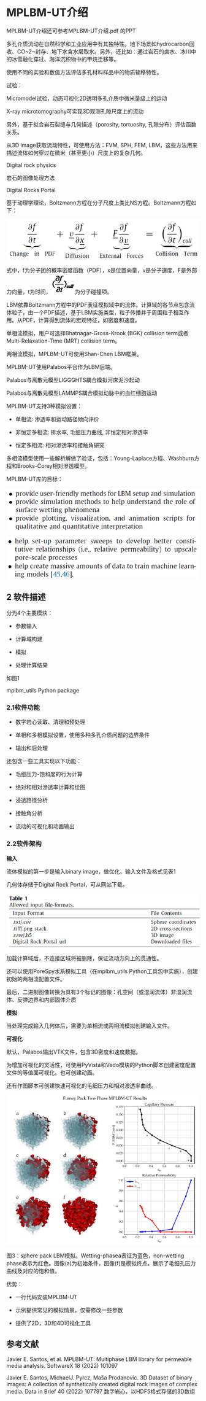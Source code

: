 # MPLBM-UT介绍

MPLBM-UT介绍还可参考MPLBM-UT介绍.pdf 的PPT

多孔介质流动在自然科学和工业应用中有其独特性。地下场景如hydrocarbon回收、CO~2~封存、地下水含水层取水。另外，还比如：通过岩石的卤水、冰川中的冰雪融化穿过、海洋沉积物中的甲烷迁移等。

使用不同的实验和数值方法评估多孔材料样品中的物质输移特性。

试验：

Micromodel试验，动态可视化2D透明多孔介质中微米量级上的运动

X-ray microtomography可实现3D观测孔隙尺度上的流动

另外，基于拟合岩石裂缝与几何描述（porosity, tortuosity,
孔隙分布）评估函数关系。

从3D image获取流动特性，可使用方法：FVM, SPH, FEM,
LBM，这些方法用来描述流体如何穿过在微米（甚至更小）尺度上的复杂几何。

Digital rock physics

岩石的图像处理方法

Digital Rocks Portal

基于动理学理论，Boltzmann方程在分子尺度上类比NS方程。Boltzmann方程如下：

![](./media/image1.png)

式中，f为分子团的概率密度函数（PDF），x是位置向量，v是分子速度，F是外部力向量，t为时间，![](./media/image2.png)为分子碰撞项。

LBM依靠Boltzmann方程中的PDF表征模拟域中的流体。计算域的各节点包含流体粒子，由一个PDF描述，基于LBM实施类型，粒子传播并于周围粒子相互作用。从PDF，计算得到流体的宏观特征，如密度和速度。

单相流模拟，用户可选择Bhatnagar-Gross-Krook (BGK) collision
term或者Multi-Relaxation-Time (MRT) collision term。

两相流模拟，MPLBM-UT可使用Shan-Chen LBM框架。

MPLBM-UT使用Palabos平台作为LBM后端。

Palabos与离散元模型LIGGGHTS耦合模拟河床泥沙起动

Palabos与离散元模型LAMMPS耦合模拟动脉中的血红细胞运动

MPLBM-UT支持3种模拟设置：

-   单相流: 渗透率和运动路径倾向评价

-   非恒定多相流: 排水率, 毛细压力曲线, 非恒定相对渗透率

-   恒定多相流: 相对渗透率和接触角研究

多相流模型使用一些解析解做了验证，包括：Young-Laplace方程、Washburn方程和Brooks-Corey相对渗透模型。

MPLBM-UT库的目标：

![](./media/image3.png)

![](./media/image4.png)

## 2 软件描述

分为4个主要模块：

-   参数输入

-   计算域构建

-   模拟

-   处理计算结果

如图1

mplbm_utils Python package

### 2.1软件功能

-   数字岩心读取、清理和预处理

-   单相和多相模拟设置，使用多种多孔介质问题的边界条件

-   输出和后处理

还包含一些工具实现以下功能：

-   毛细压力-饱和度的行为计算

-   绝对和相对渗透率计算和绘图

-   浸透路径分析

-   接触角分析

-   流动的可视化和动画输出

### 2.2软件架构

**输入**

流体模拟的第一步是输入binary image，做优化。输入文件及格式见表1

几何体存储于Digital Rock Portal，可从网站下载。

![](./media/image5.png)

加载计算域后，不连接区域将被删除，保证流动方向上的贯通性。

还可以使用PoreSpy水系模拟工具（在mplbm_utils Python工具包中实施），创建初始的两相流配置文件。

最后，二进制图像转换为具有3个标记的图像：孔空间（或湿润流体）非湿润流体、反弹边界和内部固体介质

**模拟**

当处理完成输入几何体后，需要为单相流或两相流模拟创建输入文件。

**可视化**

默认，Palabos输出VTK文件，包含3D密度和速度数据。

为增加可视化的灵活性，可使用PyVista和Vedo模块的Python脚本创建密度配置文件的等值面可视化。也可创建动画。

还有作图脚本可创建快速可视化的毛细压力和相对渗透率曲线。

![](./media/image6.png)

图3：sphere pack LBM模拟。Wetting-phasea表征为蓝色，non-wetting
phase表示为红色。图像(a)为初始条件，图像(f)是模拟终点。展示了毛细孔压力曲线及对应的饱和值。

优势：

-   一行代码安装MPLBM-UT

-   示例提供常见的模拟情景，仅需修改一些参数

-   提供了2D，3D和4D可视化工具

## 参考文献

Javier E. Santos, et al. MPLBM-UT: Multiphase LBM library for permeable
media analysis. SoftwareX 18 (2022) 101097

Javier E. Santos, MichaelJ. Pyrcz, Maša Prodanovic. 3D Dataset of binary
images: A collection of synthetically created digital rock images of
complex media. Data in Brief 40 (2022) 107797
数字岩心，以HDF5格式存储的3D数组
